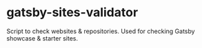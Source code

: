 # gatsby-sites-validator

Script to check websites & repositories. Used for checking Gatsby showcase & starter sites.
